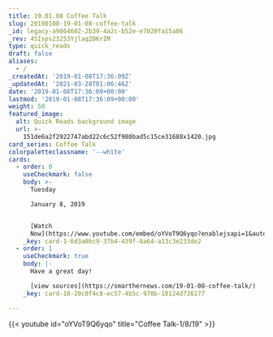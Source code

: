 ```yaml
---
title: 19.01.08 Coffee Talk
slug: 20190108-19-01-08-coffee-talk
_id: legacy-a9864602-2b39-4a2c-b52e-e7020fa15a06
_rev: 45Isps23253Yjlaq2DKrIM
type: quick_reads
draft: false
aliases:
  - /
_createdAt: '2019-01-08T17:36:09Z'
_updatedAt: '2021-03-28T01:06:46Z'
date: '2019-01-08T17:36:09+00:00'
lastmod: '2019-01-08T17:36:09+00:00'
weight: 50
featured_image:
  alt: Quick Reads background image
  url: >-
    151de6a2f2922747abd22c6c52f980bad5c15ce31688x1420.jpg
card_series: Coffee Talk
colorpaletteclassname: '--white'
cards:
  - order: 0
    useCheckmark: false
    body: >-
      Tuesday  

      January 8, 2019


      [Watch
      Now](https://www.youtube.com/embed/oYVoT9Q6yqo?enablejsapi=1&autoplay=1&rel=0)
    _key: card-1-6d3a0bc9-37b4-439f-8a64-a13c3e233de2
  - order: 1
    useCheckmark: true
    body: |-
      Have a great day!

      [view sources](https://smarthernews.com/19-01-08-coffee-talk/)
    _key: card-10-20c0f4c8-ec57-4b5c-970b-18124d726177

---
```

{{< youtube id="oYVoT9Q6yqo" title="Coffee Talk-1/8/19" >}}